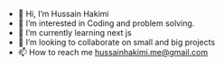 - 👋 Hi, I’m Hussain Hakimi
- 👀 I’m interested in Coding and problem solving.
- 🌱 I’m currently learning next js
- 💞️ I’m looking to collaborate on small and big projects
- 📫 How to reach me hussainhakimi.me@gmail.com

<!---
hussainHakimi/hussainHakimi is a ✨ special ✨ repository because its `README.md` (this file) appears on your GitHub profile.
You can click the Preview link to take a look at your changes.
--->
